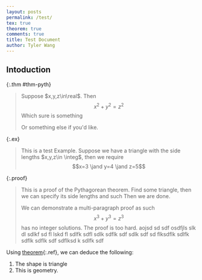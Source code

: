 ```yaml
---
layout: posts
permalink: /test/
tex: true
theorem: true
comments: true
title: Test Document
author: Tyler Wang
---
```


## Intoduction

{:.thm #thm-pyth}
> Suppose $x,y,z\in\real$. Then
> $$x^2+y^2=z^2$$
> Which sure is something
>
> Or something else if you'd like.

{:.ex}
> This is a test Example.
> Suppose we have a triangle with the side lengths $x,y,z\in \integ$, then we require
> $$x=3 \jand y=4 \jand z=5$$

{:.proof}
> This is a proof of the Pythagorean theorem.
> Find some triangle, then we can specify its side lengths and such
> Then we are done.
>
> We can demonstrate a multi-paragraph proof as such
> $$x^3+y^3 = z^3$$
> has no integer solutions. The proof is too hard.
> aojsd sd sdf osdfjls slk dl  sdlkf sd fl lskd fl sdlfk sdfl sdlk sdflk sdf sdlk sdf
> sd flksdflk sdlfk sdflk sdflk sdf sdflksd k sdlfk sdf

Using [theorem](#thm-pyth){:.ref}, we can deduce the following:
1. The shape is triangle
2. This is geometry.

